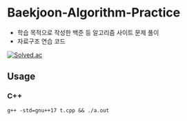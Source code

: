 # Baekjoon-Algorithm-Practice

- 학습 목적으로 작성한 백준 등 알고리즘 사이트 문제 풀이
- 자료구조 연습 코드

[![Solved.ac](http://mazassumnida.wtf/api/generate_badge?boj=jopemachine)](https://solved.ac/jopemachine)

## Usage

### C++

```
g++ -std=gnu++17 t.cpp && ./a.out
```
